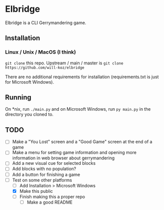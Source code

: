 # Elbridge

Elbridge is a CLI Gerrymandering game.

## Installation

### Linux / Unix / MacOS (I think)

`git clone` this repo. Upstream / main / master is `git clone https://github.com/will-koz/elbridge`

There are no additional requirements for installation (requirements.txt is just for Microsoft
Windows).

## Running

On *nix, run `./main.py` and on Microsoft Windows, run `py main.py` in the directory you cloned to.

## TODO
- [ ] Make a "You Lost" screen and a "Good Game" screen at the end of a game
- [ ] Make a menu for setting game information and opening more information in web browser about
gerrymandering
- [ ] Add a new visual cue for selected blocks
- [ ] Add blocks with no population?
- [ ] Add a button for finishing a game
- [ ] Test on some other platforms
  - [ ] Add Installation > Microsoft Windows
  - [x] Make this public
  - [ ] Finish making this a proper repo
    - [ ] Make a good README
